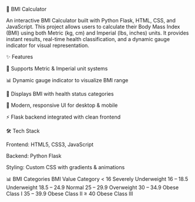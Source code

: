 🧮 BMI Calculator

An interactive BMI Calculator built with Python Flask, HTML, CSS, and JavaScript. This project allows users to calculate their Body Mass Index (BMI) using both Metric (kg, cm) and Imperial (lbs, inches) units. It provides instant results, real-time health classification, and a dynamic gauge indicator for visual representation.

✨ Features

🔄 Supports Metric & Imperial unit systems

📊 Dynamic gauge indicator to visualize BMI range

🧾 Displays BMI with health status categories

🎨 Modern, responsive UI for desktop & mobile

⚡ Flask backend integrated with clean frontend

🛠️ Tech Stack

Frontend: HTML5, CSS3, JavaScript

Backend: Python Flask

Styling: Custom CSS with gradients & animations

📊 BMI Categories BMI Value Category < 16 Severely Underweight 16 – 18.5 Underweight 18.5 – 24.9 Normal 25 – 29.9 Overweight 30 – 34.9 Obese Class I 35 – 39.9 Obese Class II ≥ 40 Obese Class III